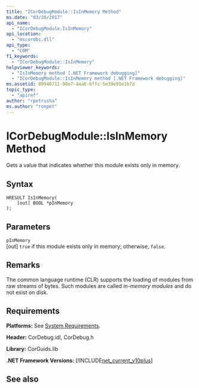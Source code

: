 ```yaml
---
title: "ICorDebugModule::IsInMemory Method"
ms.date: "03/30/2017"
api_name: 
  - "ICorDebugModule.IsInMemory"
api_location: 
  - "mscordbi.dll"
api_type: 
  - "COM"
f1_keywords: 
  - "ICorDebugModule::IsInMemory"
helpviewer_keywords: 
  - "IsInMemory method [.NET Framework debugging]"
  - "ICorDebugModule::IsInMemory method [.NET Framework debugging]"
ms.assetid: 89940711-98e7-4aa6-bffc-5e39e91e1b7d
topic_type: 
  - "apiref"
author: "rpetrusha"
ms.author: "ronpet"
---
```

# ICorDebugModule::IsInMemory Method
Gets a value that indicates whether this module exists only in memory.  
  
## Syntax  
  
```  
HRESULT IsInMemory(  
    [out] BOOL *pInMemory  
);  
```  
  
## Parameters  
 `pInMemory`  
 [out] `true` if this module exists only in memory; otherwise, `false`.  
  
## Remarks  
 The common language runtime (CLR) supports the loading of modules from raw streams of bytes. Such modules are called *in-memory modules* and do not exist on disk.  
  
## Requirements  
 **Platforms:** See [System Requirements](../../../../docs/framework/get-started/system-requirements.md).  
  
 **Header:** CorDebug.idl, CorDebug.h  
  
 **Library:** CorGuids.lib  
  
 **.NET Framework Versions:** [!INCLUDE[net_current_v10plus](../../../../includes/net-current-v10plus-md.md)]  
  
## See also


